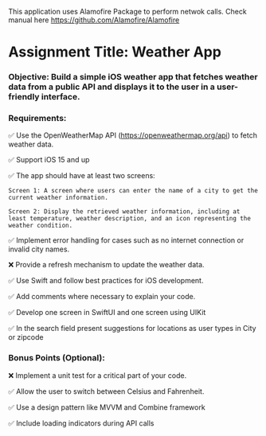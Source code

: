 This application uses Alamofire Package to perform netwok calls. Check manual here https://github.com/Alamofire/Alamofire

# Assignment Title: Weather App

### Objective: Build a simple iOS weather app that fetches weather data from a public API and displays it to the user in a user-friendly interface.

### Requirements:
✅ Use the OpenWeatherMap API (https://openweathermap.org/api) to fetch weather data. 

✅ Support iOS 15 and up

✅ The app should have at least two screens:

    Screen 1: A screen where users can enter the name of a city to get the current weather information.
    
    Screen 2: Display the retrieved weather information, including at least temperature, weather description, and an icon representing the weather condition.
    
✅ Implement error handling for cases such as no internet connection or invalid city names.

❌ Provide a refresh mechanism to update the weather data.

✅ Use Swift and follow best practices for iOS development.

✅ Add comments where necessary to explain your code.

✅ Develop one screen in SwiftUI and one screen using UIKit

✅ In the search field present suggestions for locations as user types in City or zipcode


### Bonus Points (Optional):
❌ Implement a unit test for a critical part of your code.

✅ Allow the user to switch between Celsius and Fahrenheit.

✅ Use a design pattern like MVVM and Combine framework

✅ Include loading indicators during API calls
